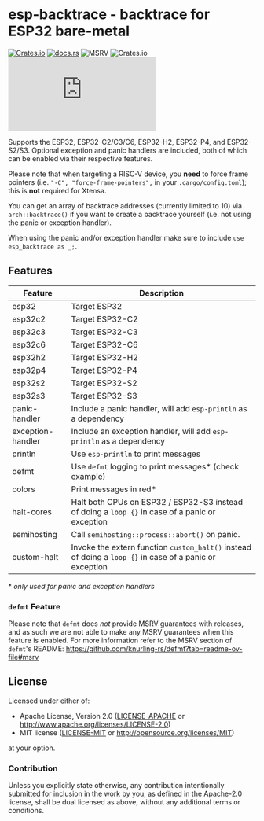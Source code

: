 # esp-backtrace - backtrace for ESP32 bare-metal

[![Crates.io](https://img.shields.io/crates/v/esp-backtrace?labelColor=1C2C2E&color=C96329&logo=Rust&style=flat-square)](https://crates.io/crates/esp-backtrace)
[![docs.rs](https://img.shields.io/docsrs/esp-backtrace?labelColor=1C2C2E&color=C96329&logo=rust&style=flat-square)](https://docs.rs/esp-backtrace)
![MSRV](https://img.shields.io/badge/MSRV-1.76-blue?labelColor=1C2C2E&style=flat-square)
![Crates.io](https://img.shields.io/crates/l/esp-backtrace?labelColor=1C2C2E&style=flat-square)
[![Matrix](https://img.shields.io/matrix/esp-rs:matrix.org?label=join%20matrix&labelColor=1C2C2E&color=BEC5C9&logo=matrix&style=flat-square)](https://matrix.to/#/#esp-rs:matrix.org)

Supports the ESP32, ESP32-C2/C3/C6, ESP32-H2, ESP32-P4, and ESP32-S2/S3. Optional exception and panic handlers are included, both of which can be enabled via their respective features.

Please note that when targeting a RISC-V device, you **need** to force frame pointers (i.e. `"-C", "force-frame-pointers",` in your `.cargo/config.toml`); this is **not** required for Xtensa.

You can get an array of backtrace addresses (currently limited to 10) via `arch::backtrace()` if
you want to create a backtrace yourself (i.e. not using the panic or exception handler).

When using the panic and/or exception handler make sure to include `use esp_backtrace as _;`.

## Features

| Feature           | Description                                                                                                        |
| ----------------- | ------------------------------------------------------------------------------------------------------------------ |
| esp32             | Target ESP32                                                                                                       |
| esp32c2           | Target ESP32-C2                                                                                                    |
| esp32c3           | Target ESP32-C3                                                                                                    |
| esp32c6           | Target ESP32-C6                                                                                                    |
| esp32h2           | Target ESP32-H2                                                                                                    |
| esp32p4           | Target ESP32-P4                                                                                                    |
| esp32s2           | Target ESP32-S2                                                                                                    |
| esp32s3           | Target ESP32-S3                                                                                                    |
| panic-handler     | Include a panic handler, will add `esp-println` as a dependency                                                    |
| exception-handler | Include an exception handler, will add `esp-println` as a dependency                                               |
| println           | Use `esp-println` to print messages                                                                                |
| defmt             | Use `defmt` logging to print messages\* (check [example](https://github.com/playfulFence/backtrace-defmt-example)) |
| colors            | Print messages in red\*                                                                                            |
| halt-cores        | Halt both CPUs on ESP32 / ESP32-S3 instead of doing a `loop {}` in case of a panic or exception                    |
| semihosting       | Call `semihosting::process::abort()` on panic.                                                                     |
| custom-halt       | Invoke the extern function `custom_halt()` instead of doing a `loop {}` in case of a panic or exception            |

\* _only used for panic and exception handlers_

### `defmt` Feature

Please note that `defmt` does _not_ provide MSRV guarantees with releases, and as such we are not able to make any MSRV guarantees when this feature is enabled. For more information refer to the MSRV section of `defmt`'s README:
https://github.com/knurling-rs/defmt?tab=readme-ov-file#msrv

## License

Licensed under either of:

- Apache License, Version 2.0 ([LICENSE-APACHE](../LICENSE-APACHE) or http://www.apache.org/licenses/LICENSE-2.0)
- MIT license ([LICENSE-MIT](../LICENSE-MIT) or http://opensource.org/licenses/MIT)

at your option.

### Contribution

Unless you explicitly state otherwise, any contribution intentionally submitted for inclusion in
the work by you, as defined in the Apache-2.0 license, shall be dual licensed as above, without
any additional terms or conditions.
